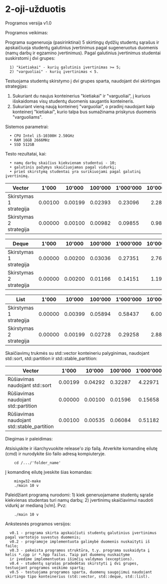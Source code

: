 # 2-oji-užduotis

Programos versija v1.0

Programos veikimas:

Programa sugeneruoja (pasirinktinai) 5 skirtingų dydžių studentų sąrašus ir apskaičiuoja studentų galutinius
įvertinimus pagal sugeneruotus duomenis (namų darbų ir egzamino įvertinimus).
Pagal galutinius įvertinimus studentai suskirstomi į dvi grupes:

      1) "kietiakai" - kurių galutinis įvertinimas >= 5;
      2) "varguoliai" - kurių įvertinimas < 5.

Testuojama studentų skirstymo į dvi grupes sparta, naudojant dvi skirtingas strategijas:

1) Sukuriant du naujus konteinerius "kietiakai" ir "varguoliai", į kuriuos išskaidomas visų studentų duomenis saugantis konteineris.
2) Sukuriant vieną naują konteinerį "varguoliai", o pradinį naudojant kaip konteinerį "kietiakai", kurio talpa bus sumažinama priskyrus duomenis "varguoliams".

Sistemos parametrai:

      • CPU Intel i5-10300H 2.50GHz
      • RAM 16GB 2666MHz
      • SSD 512GB

Testo rezultatai, kai:

      • namų darbų skaičius kiekvienam studentui - 10;
      • galutinis pažymys skaičiuojamas pagal vidurkį;
      • prieš skirstymą studentai yra surikiuojami pagal galutinį įvertinimą.

| Vector                             | 1'000   | 10'000  | 100'000 | 1'000'000 | 10'000'000 |
| ---------------------------------- | :---:   | :---:   | :---:   | :---:     | :---:      |
| Skirstymas 1 strategija            | 0.00100 | 0.00199 | 0.02393 | 0.23096   | 2.28685    |
| Skirstymas 2 strategija            | 0.00000 | 0.00100 | 0.00982 | 0.09855   | 0.98102    |

| Deque                              | 1'000   | 10'000  | 100'000 | 1'000'000 | 10'000'000 |
| ---------------------------------- | :---:   | :---:   | :---:   | :---:     | :---:      |
| Skirstymas 1 strategija            | 0.00000 | 0.00200 | 0.03036 | 0.27351   | 2.76711    |
| Skirstymas 2 strategija            | 0.00000 | 0.00200 | 0.01166 | 0.14151   | 1.19002    |

| List                               | 1'000   | 10'000  | 100'000 | 1'000'000 | 10'000'000 |
| ---------------------------------- | :---:   | :---:   | :---:   | :---:     | :---:      |
| Skirstymas 1 strategija            | 0.00000 | 0.00399 | 0.05894 | 0.58437   | 6.00405    |
| Skirstymas 2 strategija            | 0.00000 | 0.00199 | 0.02728 | 0.29258   | 2.88519    |

Skaičiavimų trukmės su std::vector konteineriu palyginimas, naudojant std::sort, std::partition ir std::stable_partition:

| Vector                                     | 1'000   | 10'000  | 100'000 | 1'000'000 | 10'000'000 |
| ------------------------------------------ | :---:   | :---:   | :---:   | :---:     | :---:      |
| Rūšiavimas naudojant std::sort             | 0.00199 | 0.04292 | 0.32287 | 4.22971   | 52.17851   |
| Rūšiavimas naudojant std::partition        | 0.00000 | 0.00100 | 0.01596 | 0.15658   | 1.54095    |
| Rūšiavimas naudojant std::stable_partition | 0.00100 | 0.00535 | 0.06084 | 0.51182   | 5.16311    |

Diegimas ir paleidimas:

   Atsisiųskite ir išarchyvuokite release'o zip failą.
   Atverkite komandinę eilutę (cmd) ir nurodykite šio failo adresą kompiuteryje.

        cd /.../'folder_name'

   Į komandinę eilutę įveskite šias komandas:

        mingw32-make
        ./main 10 v
        
   Paleidžiant programą nurodomi:
      1) kiek generuojamame studentų sąraše kiekvienas studentas turi namų darbų;
      2) įvertinimų skaičiavimui naudoti vidurkį ar medianą [v/m].
   Pvz:
   
        ./main 10 v

Ankstesnės programos versijos:

      v0.1 - programa skirta apskaičiuti studentų galutinius įvertinimus pagal vartotojo suvestus duomenis;
      v0.2 - programoje implementuota galimybė duomenis nuskaityti iš failo;
      v0.3 - pakeista programos struktūra, t.y. programa suskaidyta į kelis *.cpp ir *.hpp failus. Taip pat duomenų nuskaityme
      ir įvedime implementuotas išimčių valdymas (exceptions).
      v0.4 - studentų sąrašas pradedėtas skirstyti į dvi grupes, testuojant programos veikimo spartą;
      v0.5 - testuojama programos sparta, duomenų saugojimui naudojant skirtingo tipo konteinerius (std::vector, std::deque, std::list).
